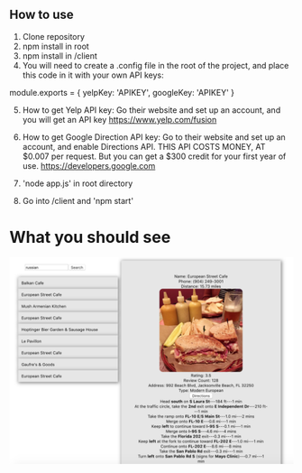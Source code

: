 ## How to use

1. Clone repository
2. npm install in root
3. npm install in /client
4. You will need to create a .config file in the root of the project, and place this code in it with your own API keys:

module.exports = {
    yelpKey: 'APIKEY',
    googleKey: 'APIKEY'
}

5. How to get Yelp API key: Go their website and set up an account, and you will get an API key https://www.yelp.com/fusion

6. How to get Google Direction API key: Go to their website and set up an account, and enable Directions API. THIS API COSTS MONEY, AT $0.007 per request. But you can get a $300 credit for your first year of use.
https://developers.google.com

7. 'node app.js' in root directory

8. Go into /client and 'npm start'

# What you should see

![Screenshot](screenshot.png)
